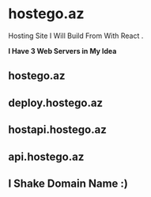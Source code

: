 # hostego.az
Hosting Site I Will Build From  With React . 

**I Have 3 Web Servers in My Idea**

<h2>hostego.az</h2>
<h2>deploy.hostego.az</h2>
<h2>hostapi.hostego.az</h2>
<h2>api.hostego.az</h2>


## I Shake  Domain Name :) 
